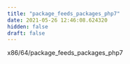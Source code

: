 ```yaml
---
title: "package_feeds_packages_php7"
date: 2021-05-26 12:46:08.624320
hidden: false
draft: false
---
```


x86/64/package_feeds_packages_php7

